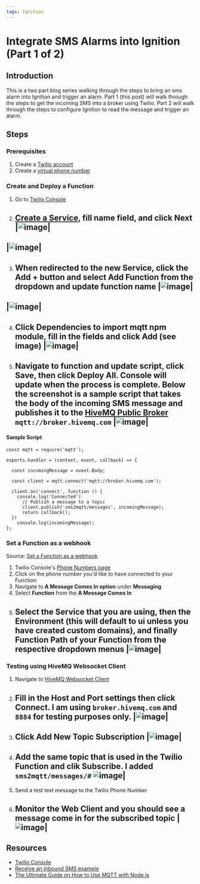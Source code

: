 ```yaml
---
tags: Ignition
---
```


# Integrate SMS Alarms into Ignition (Part 1 of 2)
## Introduction
This is a two part blog series walking through the steps to bring an sms alarm into Ignition and trigger an alarm. Part 1 (this post) will walk through the steps to get the incoming SMS into a broker using Twilio. Part 2 will walk through the steps to configure Ignition to read the message and trigger an alarm.

## Steps
### Prerequisites
1. Create a [Twilio account](https://www.twilio.com/try-twilio)
2. Create a [virtual phone number](https://www.twilio.com/docs/usage/tutorials/how-to-use-your-free-trial-account-namer)

### Create and Deploy a Function
1. Go to [Twilio Console](https://www.twilio.com/console/functions/overview)
2. [Create a Service](https://www.twilio.com/console/functions/overview/services), fill name field, and click **Next**
  |![image](https://github.com/user-attachments/assets/f862a478-0f86-4790-89c4-a2166ed07bd2)|
   -
  |![image](https://github.com/user-attachments/assets/60e5548c-d44f-4443-81bf-e660ecc2d79f)|
   -
3. When redirected to the new Service, click the **Add +** button and select **Add Function** from the dropdown and update function name
  |![image](https://github.com/user-attachments/assets/07458e62-e402-4d1b-8cef-6729f6a66b14)|
   -
  |![image](https://github.com/user-attachments/assets/39cd2618-a41b-406c-8b6f-9557b02c648b)|
   -
4. Click **Dependencies** to import mqtt npm module, fill in the fields and click **Add** (see image)
  |![image](https://github.com/user-attachments/assets/7dee8341-0567-41f5-b95a-89d656d098f6)|
   -
5. Navigate to function and update script, click **Save**, then click **Deploy All**. Console will update when the process is complete. Below the screenshot is a sample script that takes the body of the incoming SMS message and publishes it to the [HiveMQ Public Broker]([url](https://www.hivemq.com/mqtt/public-mqtt-broker/)) `mqtt://broker.hivemq.com` 
  |![image](https://github.com/user-attachments/assets/1ca1f9a3-0b92-469d-852e-37a91fad1713)|
   -

#### Sample Script
```
const mqtt = require('mqtt');

exports.handler = (context, event, callback) => {

  const incomingMessage = event.Body;

  const client = mqtt.connect('mqtt://broker.hivemq.com');

  client.on('connect', function () {
    console.log('Connected')
      // Publish a message to a topic
      client.publish('sms2mqtt/messages', incomingMessage);
      return callback();
  })
	console.log(incomingMessage);
};
```

### Set a Function as a webhook
Source: [Set a Function as a webhook](https://www.twilio.com/docs/serverless/functions-assets/quickstart/receive-sms#set-a-function-as-a-webhook)
1. Twilio Console's [Phone Numbers page](https://www.twilio.com/console/phone-numbers/incoming)
2. Click on the phone number you'd like to have connected to your Function
3. Navigate to **A Message Comes In option** under **Messaging**
4. Select **Function** from the **A Message Comes In**
5. Select the **Service** that you are using, then the **Environment** (this will default to ui unless you have created custom domains), and finally **Function Path** of your Function from the respective dropdown menus
   |![image](https://github.com/user-attachments/assets/16e80ef1-0675-4268-bd9b-b529d5bbeb8e)|
   -

### Testing using HiveMQ Websocket Client
1. Navigate to [HiveMQ Websocket Client](https://www.hivemq.com/demos/websocket-client/)
2. Fill in the **Host** and **Port** settings then click **Connect**. I am using `broker.hivemq.com` and `8884` for testing purposes only.
   |![image](https://github.com/user-attachments/assets/dc009228-c312-4b15-bc69-bfe7f1b6911a)|
   -
3. Click **Add New Topic Subscription**
   |![image](https://github.com/user-attachments/assets/124f1e99-ba5a-43d8-a53b-295b9882a704)|
   -
4. Add the same topic that is used in the Twilio Function and clik **Subscribe**. I added `sms2mqtt/messages/#`
   ![image](https://github.com/user-attachments/assets/886dbc51-dd0e-4114-8fcd-bca3e14dd406)|
   -
5. Send a test text message to the Twilio Phone Number
6. Monitor the Web Client and you should see a message come in for the subscribed topic
   |![image](https://github.com/user-attachments/assets/f551b8ad-5f89-46ea-b74c-db628e11048b)|
   -

## Resources
* [Twilio Console](https://www.twilio.com/console/functions/overview)
* [Receive an inbound SMS example](https://www.twilio.com/docs/serverless/functions-assets/quickstart/receive-sms)
* [The Ultimate Guide on How to Use MQTT with Node.js](https://www.hivemq.com/blog/ultimate-guide-on-how-to-use-mqtt-with-node-js/)
